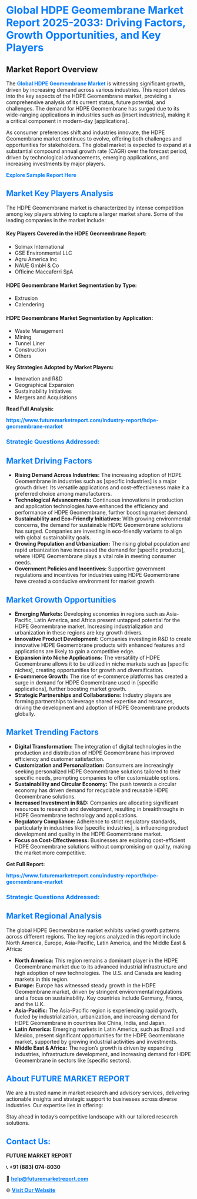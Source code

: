 <h1 style="color: #007BFF;">Global HDPE Geomembrane Market Report 2025-2033: Driving Factors, Growth Opportunities, and Key Players</h1>

<section id="overview">
<h2>Market Report Overview</h2>
<p>The <a href="https://www.futuremarketreport.com/industry-report/hdpe-geomembrane-market" style="color: #007BFF; text-decoration: none;"><strong>Global HDPE Geomembrane Market</strong></a> is witnessing significant growth, driven by increasing demand across various industries. This report delves into the key aspects of the HDPE Geomembrane market, providing a comprehensive analysis of its current status, future potential, and challenges. The demand for HDPE Geomembrane has surged due to its wide-ranging applications in industries such as [insert industries], making it a critical component in modern-day [applications].</p>
<p>As consumer preferences shift and industries innovate, the HDPE Geomembrane market continues to evolve, offering both challenges and opportunities for stakeholders. The global market is expected to expand at a substantial compound annual growth rate (CAGR) over the forecast period, driven by technological advancements, emerging applications, and increasing investments by major players.</p>
</section>

<section id="overview">
<p><a href="https://www.futuremarketreport.com/request-sample/reportId=114636" style="color: #007BFF; text-decoration: none;"><strong>Explore Sample Report Here</strong></a></p>
</section>

<section id="key-players">
<h2 style="color: #007BFF;">Market Key Players Analysis</h2>
<p>The HDPE Geomembrane market is characterized by intense competition among key players striving to capture a larger market share. Some of the leading companies in the market include:</p>
<h4>Key Players Covered in the HDPE Geomembrane Report:</h4>
<ul><li>Solmax International</li><li>GSE Environmental LLC</li><li>Agru America Inc</li><li>NAUE GmbH &amp; Co</li><li>Officine Maccaferri SpA</li></ul>
<h4>HDPE Geomembrane Market Segmentation by Type:</h4>
<ul><li>Extrusion</li><li>Calendering</li></ul>

<h4>HDPE Geomembrane Market Segmentation by Application:</h4>
<ul><li>Waste Management</li><li>Mining</li><li>Tunnel Liner</li><li>Construction</li><li>Others</li></ul>
<p><strong>Key Strategies Adopted by Market Players:</strong></p>
<ul>
<li>Innovation and R&D</li>
<li>Geographical Expansion</li>
<li>Sustainability Initiatives</li>
<li>Mergers and Acquisitions</li>
</ul>
</section>

<section>
<p><strong>Read Full Analysis: </strong></p><a href="https://www.futuremarketreport.com/industry-report/hdpe-geomembrane-market" style="color: #007BFF; text-decoration: none;"><strong>https://www.futuremarketreport.com/industry-report/hdpe-geomembrane-market</strong></a>
<h3 style="color: #007BFF;">Strategic Questions Addressed:</h3>
</section>

<section id="driving-factors">
<h2 style="color: #007BFF;">Market Driving Factors</h2>
<ul>
<li><strong>Rising Demand Across Industries:</strong> The increasing adoption of HDPE Geomembrane in industries such as [specific industries] is a major growth driver. Its versatile applications and cost-effectiveness make it a preferred choice among manufacturers.</li>
<li><strong>Technological Advancements:</strong> Continuous innovations in production and application technologies have enhanced the efficiency and performance of HDPE Geomembrane, further boosting market demand.</li>
<li><strong>Sustainability and Eco-Friendly Initiatives:</strong> With growing environmental concerns, the demand for sustainable HDPE Geomembrane solutions has surged. Companies are investing in eco-friendly variants to align with global sustainability goals.</li>
<li><strong>Growing Population and Urbanization:</strong> The rising global population and rapid urbanization have increased the demand for [specific products], where HDPE Geomembrane plays a vital role in meeting consumer needs.</li>
<li><strong>Government Policies and Incentives:</strong> Supportive government regulations and incentives for industries using HDPE Geomembrane have created a conducive environment for market growth.</li>
</ul>
</section>

<section id="growth-opportunities">
<h2 style="color: #007BFF;">Market Growth Opportunities</h2>
<ul>
<li><strong>Emerging Markets:</strong> Developing economies in regions such as Asia-Pacific, Latin America, and Africa present untapped potential for the HDPE Geomembrane market. Increasing industrialization and urbanization in these regions are key growth drivers.</li>
<li><strong>Innovative Product Development:</strong> Companies investing in R&D to create innovative HDPE Geomembrane products with enhanced features and applications are likely to gain a competitive edge.</li>
<li><strong>Expansion into Niche Applications:</strong> The versatility of HDPE Geomembrane allows it to be utilized in niche markets such as [specific niches], creating opportunities for growth and diversification.</li>
<li><strong>E-commerce Growth:</strong> The rise of e-commerce platforms has created a surge in demand for HDPE Geomembrane used in [specific applications], further boosting market growth.</li>
<li><strong>Strategic Partnerships and Collaborations:</strong> Industry players are forming partnerships to leverage shared expertise and resources, driving the development and adoption of HDPE Geomembrane products globally.</li>
</ul>
</section>

<section id="trending-factors">
<h2 style="color: #007BFF;">Market Trending Factors</h2>
<ul>
<li><strong>Digital Transformation:</strong> The integration of digital technologies in the production and distribution of HDPE Geomembrane has improved efficiency and customer satisfaction.</li>
<li><strong>Customization and Personalization:</strong> Consumers are increasingly seeking personalized HDPE Geomembrane solutions tailored to their specific needs, prompting companies to offer customizable options.</li>
<li><strong>Sustainability and Circular Economy:</strong> The push towards a circular economy has driven demand for recyclable and reusable HDPE Geomembrane solutions.</li>
<li><strong>Increased Investment in R&D:</strong> Companies are allocating significant resources to research and development, resulting in breakthroughs in HDPE Geomembrane technology and applications.</li>
<li><strong>Regulatory Compliance:</strong> Adherence to strict regulatory standards, particularly in industries like [specific industries], is influencing product development and quality in the HDPE Geomembrane market.</li>
<li><strong>Focus on Cost-Effectiveness:</strong> Businesses are exploring cost-efficient HDPE Geomembrane solutions without compromising on quality, making the market more competitive.</li>
</ul>
</section>

<section>
<p><strong>Get Full Report: </strong></p><a href="https://www.futuremarketreport.com/industry-report/hdpe-geomembrane-market" style="color: #007BFF; text-decoration: none;"><strong>https://www.futuremarketreport.com/industry-report/hdpe-geomembrane-market</strong></a>
<h3 style="color: #007BFF;">Strategic Questions Addressed:</h3>
</section>


<section id="regional-analysis">
<h2 style="color: #007BFF;">Market Regional Analysis</h2>
<p>The global HDPE Geomembrane market exhibits varied growth patterns across different regions. The key regions analyzed in this report include North America, Europe, Asia-Pacific, Latin America, and the Middle East & Africa:</p>
<ul>
<li><strong>North America:</strong> This region remains a dominant player in the HDPE Geomembrane market due to its advanced industrial infrastructure and high adoption of new technologies. The U.S. and Canada are leading markets in this region.</li>
<li><strong>Europe:</strong> Europe has witnessed steady growth in the HDPE Geomembrane market, driven by stringent environmental regulations and a focus on sustainability. Key countries include Germany, France, and the U.K.</li>
<li><strong>Asia-Pacific:</strong> The Asia-Pacific region is experiencing rapid growth, fueled by industrialization, urbanization, and increasing demand for HDPE Geomembrane in countries like China, India, and Japan.</li>
<li><strong>Latin America:</strong> Emerging markets in Latin America, such as Brazil and Mexico, present significant opportunities for the HDPE Geomembrane market, supported by growing industrial activities and investments.</li>
<li><strong>Middle East & Africa:</strong> The region’s growth is driven by expanding industries, infrastructure development, and increasing demand for HDPE Geomembrane in sectors like [specific sectors].</li>
</ul>
</section>

<footer>
<h2 style="color: #007BFF;">About FUTURE MARKET REPORT</h2>
<p>We are a trusted name in market research and advisory services, delivering actionable insights and strategic support to businesses across diverse industries. Our expertise lies in offering:</p>

<p>Stay ahead in today’s competitive landscape with our tailored research solutions.</p>

<h2 style="color: #007BFF;">Contact Us:</h2>
<p><strong>FUTURE MARKET REPORT</strong></p>
<p>📞 <strong>+91 (883) 074-8030</strong></p>
<p>📧 <strong><a href="mailto:help@futuremarketreport.com" style="color: #007BFF;">help@futuremarketreport.com</a></strong></p>
<p>🌐 <strong><a href="https://www.futuremarketreport.com/" style="color: #007BFF;">Visit Our Website</a></strong></p>
</footer>